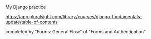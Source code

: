 My Django practice

https://app.pluralsight.com/library/courses/django-fundamentals-update/table-of-contents

completed by "Forms: General Flow" of "Forms and Authentication"

